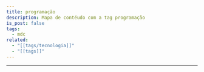 ```yaml
---
title: programação
description: Mapa de contéudo com a tag programação
is_post: false
tags:
  - mdc
related:
  - "[[tags/tecnologia]]"
  - "[[tags]]"
---
```


-----